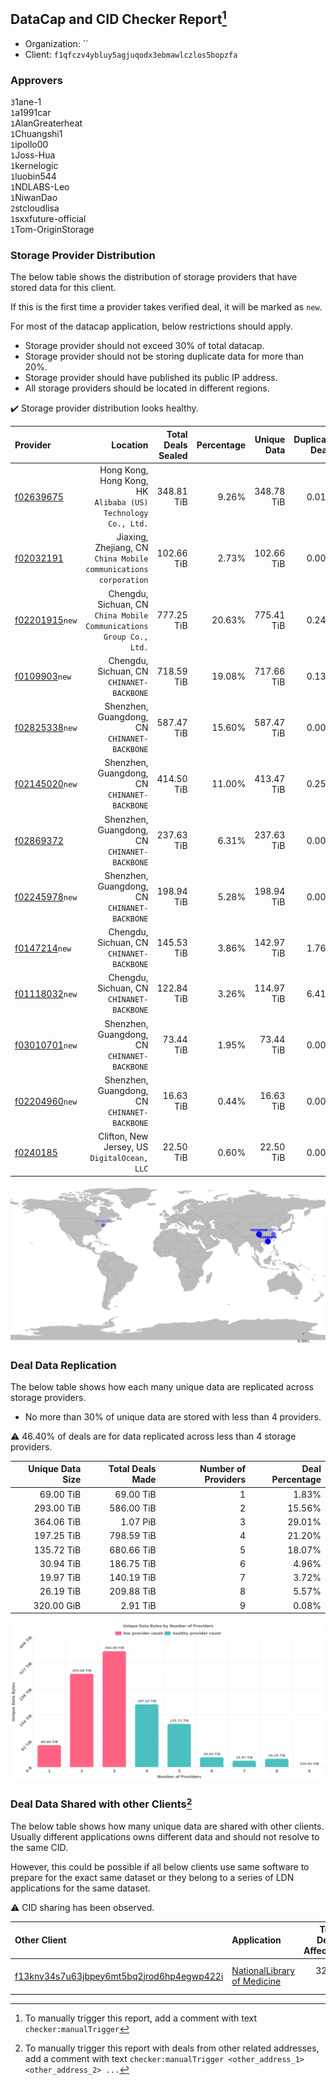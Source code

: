 ## DataCap and CID Checker Report[^1]
 - Organization: ``
 - Client: `f1qfczv4ybluy5agjuqodx3ebmawlczlos5bopzfa`
### Approvers
`3`1ane-1<br/>`1`a1991car<br/>`1`AlanGreaterheat<br/>`1`Chuangshi1<br/>`1`ipollo00<br/>`1`Joss-Hua<br/>`1`kernelogic<br/>`1`luobin544<br/>`1`NDLABS-Leo<br/>`1`NiwanDao<br/>`2`stcloudlisa<br/>`1`sxxfuture-official<br/>`1`Tom-OriginStorage


### Storage Provider Distribution
The below table shows the distribution of storage providers that have stored data for this client.

If this is the first time a provider takes verified deal, it will be marked as `new`.

For most of the datacap application, below restrictions should apply.
 - Storage provider should not exceed 30% of total datacap.
 - Storage provider should not be storing duplicate data for more than 20%.
 - Storage provider should have published its public IP address.
 - All storage providers should be located in different regions.

✔️ Storage provider distribution looks healthy.

| Provider                                                    |                                                               Location | Total Deals Sealed | Percentage | Unique Data | Duplicate Deals |
| :---------------------------------------------------------- | ---------------------------------------------------------------------: | -----------------: | ---------: | ----------: | --------------: |
| [f02639675](https://filfox.info/en/address/f02639675)       |       Hong Kong, Hong Kong, HK<br/>`Alibaba (US) Technology Co., Ltd.` |         348.81 TiB |      9.26% |  348.78 TiB |           0.01% |
| [f02032191](https://filfox.info/en/address/f02032191)       |    Jiaxing, Zhejiang, CN<br/>`China Mobile communications corporation` |         102.66 TiB |      2.73% |  102.66 TiB |           0.00% |
| [f02201915](https://filfox.info/en/address/f02201915)`new`  | Chengdu, Sichuan, CN<br/>`China Mobile Communications Group Co., Ltd.` |         777.25 TiB |     20.63% |  775.41 TiB |           0.24% |
| [f0109903](https://filfox.info/en/address/f0109903)`new`    |                           Chengdu, Sichuan, CN<br/>`CHINANET-BACKBONE` |         718.59 TiB |     19.08% |  717.66 TiB |           0.13% |
| [f02825338](https://filfox.info/en/address/f02825338)`new`  |                        Shenzhen, Guangdong, CN<br/>`CHINANET-BACKBONE` |         587.47 TiB |     15.60% |  587.47 TiB |           0.00% |
| [f02145020](https://filfox.info/en/address/f02145020)`new`  |                        Shenzhen, Guangdong, CN<br/>`CHINANET-BACKBONE` |         414.50 TiB |     11.00% |  413.47 TiB |           0.25% |
| [f02869372](https://filfox.info/en/address/f02869372)       |                        Shenzhen, Guangdong, CN<br/>`CHINANET-BACKBONE` |         237.63 TiB |      6.31% |  237.63 TiB |           0.00% |
| [f02245978](https://filfox.info/en/address/f02245978)`new`  |                        Shenzhen, Guangdong, CN<br/>`CHINANET-BACKBONE` |         198.94 TiB |      5.28% |  198.94 TiB |           0.00% |
| [f0147214](https://filfox.info/en/address/f0147214)`new`    |                           Chengdu, Sichuan, CN<br/>`CHINANET-BACKBONE` |         145.53 TiB |      3.86% |  142.97 TiB |           1.76% |
| [f01118032](https://filfox.info/en/address/f01118032)`new`  |                           Chengdu, Sichuan, CN<br/>`CHINANET-BACKBONE` |         122.84 TiB |      3.26% |  114.97 TiB |           6.41% |
| [f03010701](https://filfox.info/en/address/f03010701)`new`  |                        Shenzhen, Guangdong, CN<br/>`CHINANET-BACKBONE` |          73.44 TiB |      1.95% |   73.44 TiB |           0.00% |
| [f02204960](https://filfox.info/en/address/f02204960)`new`  |                        Shenzhen, Guangdong, CN<br/>`CHINANET-BACKBONE` |          16.63 TiB |      0.44% |   16.63 TiB |           0.00% |
| [f0240185](https://filfox.info/en/address/f0240185)         |                        Clifton, New Jersey, US<br/>`DigitalOcean, LLC` |          22.50 TiB |      0.60% |   22.50 TiB |           0.00% |

<img src="https://raw.githubusercontent.com/data-preservation-programs/filplus-checker-assets/main/filecoin-project/filecoin-plus-large-datasets/issues/1039/1710727197028.png"/>

### Deal Data Replication
The below table shows how each many unique data are replicated across storage providers.

- No more than 30% of unique data are stored with less than 4 providers.

⚠️ 46.40% of deals are for data replicated across less than 4 storage providers.

| Unique Data Size | Total Deals Made | Number of Providers | Deal Percentage |
| ---------------: | ---------------: | ------------------: | --------------: |
|        69.00 TiB |        69.00 TiB |                   1 |           1.83% |
|       293.00 TiB |       586.00 TiB |                   2 |          15.56% |
|       364.06 TiB |         1.07 PiB |                   3 |          29.01% |
|       197.25 TiB |       798.59 TiB |                   4 |          21.20% |
|       135.72 TiB |       680.66 TiB |                   5 |          18.07% |
|        30.94 TiB |       186.75 TiB |                   6 |           4.96% |
|        19.97 TiB |       140.19 TiB |                   7 |           3.72% |
|        26.19 TiB |       209.88 TiB |                   8 |           5.57% |
|       320.00 GiB |         2.91 TiB |                   9 |           0.08% |

<img src="https://raw.githubusercontent.com/data-preservation-programs/filplus-checker-assets/main/filecoin-project/filecoin-plus-large-datasets/issues/1039/1710727197814.png"/>

### Deal Data Shared with other Clients[^3]
The below table shows how many unique data are shared with other clients.
Usually different applications owns different data and should not resolve to the same CID.

However, this could be possible if all below clients use same software to prepare for the exact same dataset or they belong to a series of LDN applications for the same dataset.

⚠️ CID sharing has been observed.

| Other Client                                                                                                          | Application                                                                                                 | Total Deals Affected | Unique CIDs | Approvers                   |
| :-------------------------------------------------------------------------------------------------------------------- | :---------------------------------------------------------------------------------------------------------- | -------------------: | ----------: | :-------------------------- |
| [f13knv34s7u63jbpey6mt5bq2jrod6hp4egwp422i](https://filfox.info/en/address/f13knv34s7u63jbpey6mt5bq2jrod6hp4egwp422i) | [NationalLibrary of Medicine](https://github.com/filecoin-project/filecoin-plus-large-datasets/issues/2196) |            32.00 GiB |           1 | `1`AthSmith<br/>`1`Casey-PG |

[^1]: To manually trigger this report, add a comment with text `checker:manualTrigger`

[^2]: Deals from those addresses are combined into this report as they are specified with `checker:manualTrigger`

[^3]: To manually trigger this report with deals from other related addresses, add a comment with text `checker:manualTrigger <other_address_1> <other_address_2> ...`
